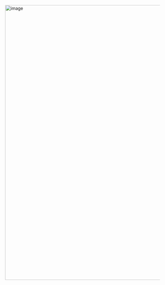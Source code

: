 <img width="1261" height="895" alt="image" src="https://github.com/user-attachments/assets/8ab8aad4-c555-48fc-9e34-23459a43d321" />
